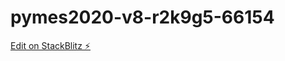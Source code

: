 # pymes2020-v8-r2k9g5-66154

[Edit on StackBlitz ⚡️](https://stackblitz.com/edit/pymes2020-v8-r2k9g5-66154)